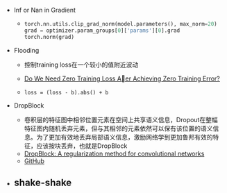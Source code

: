 - Inf or Nan in Gradient

  - ```python
    torch.nn.utils.clip_grad_norm(model.parameters(), max_norm=20)
    grad = optimizer.param_groups[0]['params'][0].grad
    torch.norm(grad)
    ```

- Flooding

  - 控制training loss在一个较小的值附近波动
  - [Do We Need Zero Training Loss A￿er Achieving Zero Training Error?](https://arxiv.org/abs/2002.08709)

  - `loss = (loss - b).abs() + b`

- DropBlock

  - 卷积层的特征图中相邻位置元素在空间上共享语义信息，Dropout在整幅特征图内随机丢弃元素，但与其相邻的元素依然可以保有该位置的语义信息。为了更加有效地丢弃局部语义信息，激励网络学到更加鲁邦有效的特征，应该按块丢弃，也就是DropBlock
  - [DropBlock: A regularization method for convolutional networks](https://arxiv.org/abs/1810.12890)
  - [GitHub](https://github.com/miguelvr/dropblock)

- shake-shake
  - 